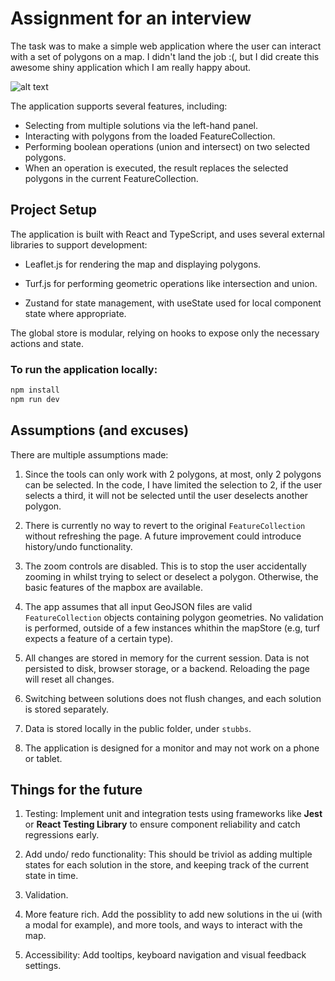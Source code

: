 # Assignment for an interview
The task was to make a simple web application where the user can interact with a set of polygons on a map.
I didn't land the job :(, but I did create this awesome shiny application which I am really happy about. 

![alt text](output.png)

The application supports several features, including:

- Selecting from multiple solutions via the left-hand panel.
- Interacting with polygons from the loaded FeatureCollection.
- Performing boolean operations (union and intersect) on two selected polygons.
- When an operation is executed, the result replaces the selected polygons in the current FeatureCollection.

## Project Setup

The application is built with React and TypeScript, and uses several external libraries to support development:

- Leaflet.js for rendering the map and displaying polygons.

- Turf.js for performing geometric operations like intersection and union.

- Zustand for state management, with useState used for local component state where appropriate.

The global store is modular, relying on hooks to expose only the necessary actions and state.

### To run the application locally:

```bash
npm install
npm run dev
```

## Assumptions (and excuses)

There are multiple assumptions made:

1. Since the tools can only work with 2 polygons, at most, only 2 polygons can be selected. In the code, I have limited the selection to 2, if the user selects a third, it will not be selected until the user deselects another polygon.

2. There is currently no way to revert to the original `FeatureCollection` without refreshing the page. A future improvement could introduce history/undo functionality.

3. The zoom controls are disabled. This is to stop the user accidentally zooming in whilst trying to select or deselect a polygon. Otherwise, the basic features of the mapbox are available.

4. The app assumes that all input GeoJSON files are valid `FeatureCollection` objects containing polygon geometries. No validation is performed, outside of a few instances whithin the mapStore (e.g, turf expects a feature of a certain type).

5. All changes are stored in memory for the current session. Data is not persisted to disk, browser storage, or a backend. Reloading the page will reset all changes.

6. Switching between solutions does not flush changes, and each solution is stored separately.

7. Data is stored locally in the public folder, under `stubbs`.

8. The application is designed for a monitor and may not work on a phone or tablet.

## Things for the future

1. Testing: Implement unit and integration tests using frameworks like **Jest** or **React Testing Library** to ensure component reliability and catch regressions early.

2. Add undo/ redo functionality: This should be triviol as adding multiple states for each solution in the store, and keeping track of the current state in time.

3. Validation.

4. More feature rich. Add the possiblity to add new solutions in the ui (with a modal for example), and more tools, and ways to interact with the map.

5. Accessibility: Add tooltips, keyboard navigation and visual feedback settings.
